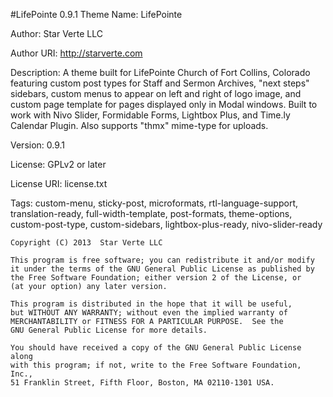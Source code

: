 #LifePointe 0.9.1
Theme Name: LifePointe

Author: Star Verte LLC

Author URI: http://starverte.com

Description: A theme built for LifePointe Church of Fort Collins, Colorado featuring custom post types for Staff and Sermon Archives, "next steps" sidebars, custom menus to appear on left and right of logo image, and custom page template for pages displayed only in Modal windows. Built to work with Nivo Slider, Formidable Forms, Lightbox Plus, and Time.ly Calendar Plugin. Also supports "thmx" mime-type for uploads.

Version: 0.9.1

License: GPLv2 or later

License URI: license.txt

Tags: custom-menu, sticky-post, microformats, rtl-language-support, translation-ready, full-width-template, post-formats, theme-options, custom-post-type, custom-sidebars, lightbox-plus-ready, nivo-slider-ready

	Copyright (C) 2013  Star Verte LLC
	
	This program is free software; you can redistribute it and/or modify
	it under the terms of the GNU General Public License as published by
	the Free Software Foundation; either version 2 of the License, or
	(at your option) any later version.
	
	This program is distributed in the hope that it will be useful,
	but WITHOUT ANY WARRANTY; without even the implied warranty of
	MERCHANTABILITY or FITNESS FOR A PARTICULAR PURPOSE.  See the
	GNU General Public License for more details.
	
	You should have received a copy of the GNU General Public License along
	with this program; if not, write to the Free Software Foundation, Inc.,
	51 Franklin Street, Fifth Floor, Boston, MA 02110-1301 USA.
